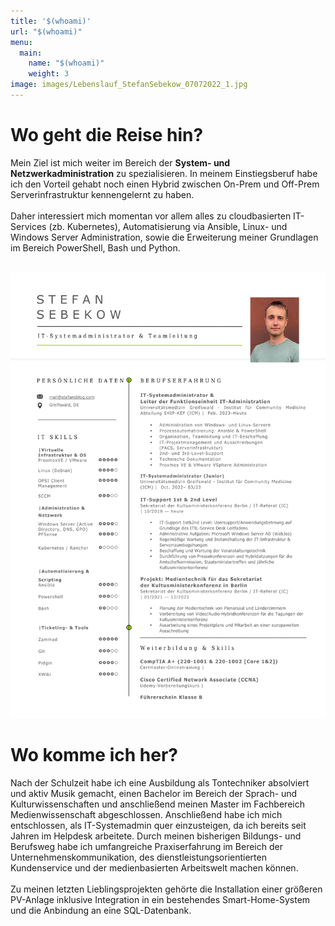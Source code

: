 ```yaml
---
title: '$(whoami)'
url: "$(whoami)"
menu:
  main:
    name: "$(whoami)"
    weight: 3
image: images/Lebenslauf_StefanSebekow_07072022_1.jpg  
---
```

# Wo geht die Reise hin?

Mein Ziel ist mich weiter im Bereich der **System- und 
Netzwerkadministration** zu spezialisieren. 
In meinem Einstiegsberuf habe ich den Vorteil gehabt noch einen Hybrid zwischen On-Prem und Off-Prem Serverinfrastruktur kennengelernt zu haben. 
<br><br>
Daher interessiert mich momentan vor allem alles zu cloudbasierten IT-Services (zb. Kubernetes), Automatisierung via Ansible, Linux- und Windows Server Administration, sowie die Erweiterung meiner Grundlagen im Bereich PowerShell, Bash und Python.
<brbr>


<br>
<img class="special-img-class" src="/images/Lebenslauf_StefanSebekow_1.jpg" />
<brbr>


<br>

# Wo komme ich her?

Nach der Schulzeit habe ich eine Ausbildung als Tontechniker absolviert und aktiv Musik gemacht, einen Bachelor im Bereich der Sprach- und Kulturwissenschaften und anschließend meinen Master im Fachbereich Medienwissenschaft abgeschlossen. Anschließend habe ich mich entschlossen, als IT-Systemadmin quer einzusteigen, da ich bereits seit Jahren im Helpdesk arbeitete. Durch meinen bisherigen Bildungs- und Berufsweg habe ich umfangreiche Praxiserfahrung im Bereich der Unternehmenskommunikation, des dienstleistungsorientierten Kundenservice und der medienbasierten Arbeitswelt machen können.
<br><br>
Zu meinen letzten Lieblingsprojekten gehörte die Installation einer größeren PV-Anlage inklusive Integration in ein bestehendes Smart-Home-System und die Anbindung an eine SQL-Datenbank. 

